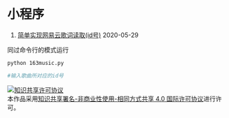 # 小程序
1. [简单实现网易云歌词读取(id号)](./163music.py) 2020-05-29



同过命令行的模式运行
```sh
python 163music.py 
```
```python
#输入歌曲所对应的id号
```









<a rel="license" href="http://creativecommons.org/licenses/by-nc-sa/4.0/"><img alt="知识共享许可协议" style="border-width:0" src="https://i.creativecommons.org/l/by-nc-sa/4.0/88x31.png" /></a><br />本作品采用<a rel="license" href="http://creativecommons.org/licenses/by-nc-sa/4.0/">知识共享署名-非商业性使用-相同方式共享 4.0 国际许可协议</a>进行许可。
